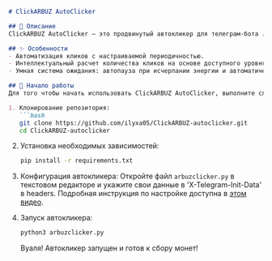 ```markdown
# ClickARBUZ AutoClicker

## 🌟 Описание
ClickARBUZ AutoClicker — это продвинутый автокликер для телеграм-бота [КликниАрбуз](https://t.me/wmclick_bot), созданный для эффективного и автоматического накопления монет. Этот инструмент максимально упрощает процесс заработка в игре, освобождая вас от рутинных задач и существенно экономя ваше время.

## ✨ Особенности
- Автоматизация кликов с настраиваемой периодичностью.
- Интеллектуальный расчет количества кликов на основе доступного уровня энергии.
- Умная система ожидания: автопауза при исчерпании энергии и автоматическое возобновление кликов после её восполнения.

## 🚀 Начало работы
Для того чтобы начать использовать ClickARBUZ AutoClicker, выполните следующие шаги:

1. Клонирование репозитория:
   ```bash
   git clone https://github.com/ilyxa05/ClickARBUZ-autoclicker.git
   cd ClickARBUZ-autoclicker
   ```

2. Установка необходимых зависимостей:
   ```bash
   pip install -r requirements.txt
   ```

3. Конфигурация автокликера:
   Откройте файл `arbuzclicker.py` в текстовом редакторе и укажите свои данные в 'X-Telegram-Init-Data' в headers. Подробная инструкция по настройке доступна в [этом видео](https://youtube.com/fff).

4. Запуск автокликера:
   ```bash
   python3 arbuzclicker.py
   ```
   Вуаля! Автокликер запущен и готов к сбору монет!
